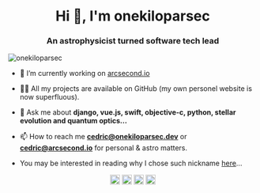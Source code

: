 <h1 align="center">Hi 👋, I'm onekiloparsec</h1>
<h3 align="center">An astrophysicist turned software tech lead</h3>
<p align="left"> <img src="https://komarev.com/ghpvc/?username=onekiloparsec" alt="onekiloparsec" /> </p>

- 🔭 I’m currently working on [arcsecond.io](https://www.arcsecond.io)

- 👨‍💻 All my projects are available on GitHub (my own personel website is now superfluous).

- 💬 Ask me about **django, vue.js, swift, objective-c, python, stellar evolution and quantum optics...**

- 📫 How to reach me **cedric@onekiloparsec.dev** or **cedric@arcsecond.io** for personal & astro matters.

- You may be interested in reading why I chose such nickname [here](https://arxiv.org/abs/0812.4232)...


<p align="center"> 
<a href="https://dev.to/onekiloparsec" target="blank"><img align="center" src="https://cdn.jsdelivr.net/npm/simple-icons@3.0.1/icons/dev-dot-to.svg" alt="onekiloparsec" height="20" width="20" /></a>
<a href="https://twitter.com/onekiloparsec" target="blank"><img align="center" src="https://cdn.jsdelivr.net/npm/simple-icons@3.0.1/icons/twitter.svg" alt="onekiloparsec" height="20" width="20" /></a>
<a href="https://linkedin.com/in/cedric.foellmi" target="blank"><img align="center" src="https://cdn.jsdelivr.net/npm/simple-icons@3.0.1/icons/linkedin.svg" alt="cedric.foellmi" height="20" width="20" /></a>
<a href="https://stackoverflow.com/onekiloparsec" target="blank"><img align="center" src="https://cdn.jsdelivr.net/npm/simple-icons@3.0.1/icons/stackoverflow.svg" alt="onekiloparsec" height="20" width="20" /></a>
</p>
